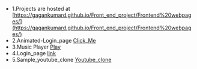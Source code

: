 - 1.Projects are hosted at [https://gagankumard.github.io/Front_end_project/Frontend%20webpages/](https://gagankumard.github.io/Front_end_project/Frontend%20webpages/)
- 2.Animated-Login_page  [Click_Me](https://gagankumard.github.io/Front_end_project/Login%20form%20123/dist/)
- 3.Music Player  [Play](https://gagankumard.github.io/Front_end_project/Music-Player-main/)
- 4.Login_page  [link](https://gagankumard.github.io/Front_end_project/login/)
- 5.Sample_youtube_clone [Youtube_clone](https://gagankumard.github.io/Front_end_project/Sample_website_clone/youtube.html)

